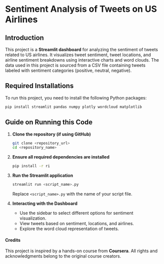 # Sentiment Analysis of Tweets on US Airlines

## Introduction

This project is a **Streamlit dashboard** for analyzing the sentiment of tweets related to US airlines. It visualizes tweet sentiment, tweet locations, and airline sentiment breakdowns using interactive charts and word clouds. The data used in this project is sourced from a CSV file containing tweets labeled with sentiment categories (positive, neutral, negative).

## Required Installations

To run this project, you need to install the following Python packages:

```sh
pip install streamlit pandas numpy plotly wordcloud matplotlib
```

## Guide on Running this Code

1. **Clone the repository (if using GitHub)**

   ```sh
   git clone <repository_url>
   cd <repository_name>
   ```

2. **Ensure all required dependencies are installed**

   ```sh
   pip install -r ri
   ```

3. **Run the Streamlit application**

   ```sh
   streamlit run <script_name>.py
   ```

   Replace `<script_name>.py` with the name of your script file.

4. **Interacting with the Dashboard**

   - Use the sidebar to select different options for sentiment visualization.
   - View tweets based on sentiment, locations, and airlines.
   - Explore the word cloud representation of tweets.

#### Credits
This project is inspired by a hands-on course from **Coursera**. All rights and acknowledgments belong to the original course creators.
